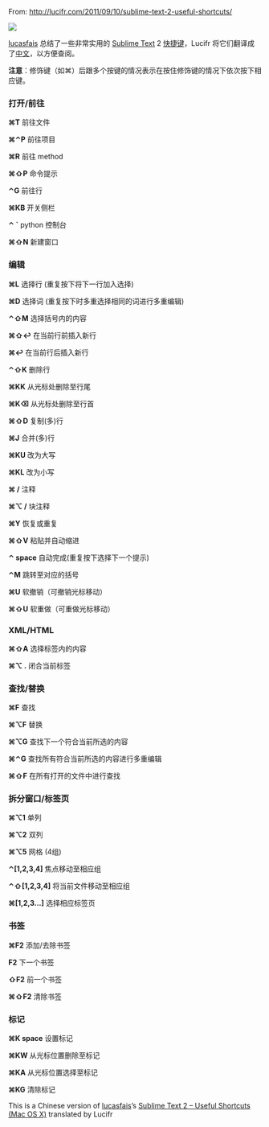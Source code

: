 From: <http://lucifr.com/2011/09/10/sublime-text-2-useful-shortcuts/>

[![][1]][2]

   [1]: http://98.139.235.135/6197/6132607273_e039d9ccb3_o.png
   [2]: http://farm7.static.flickr.com/6197/6132607273_e039d9ccb3_o.png (sublime text 2 shortcut)

[lucasfais][3] 总结了一些非常实用的 [Sublime Text][4] 2 [快捷键][5]，Lucifr 将它们翻译成了[中文][6]，以方便查阅。 

   [3]: https://gist.github.com/lucasfais
   [4]: http://lucifr.com/tags/sublime-text/ (Tag Archive for "sublime text" - Lucifr)
   [5]: https://gist.github.com/1207002/
   [6]: https://gist.github.com/1208100

**注意**：修饰键（如⌘）后跟多个按键的情况表示在按住修饰键的情况下依次按下相应键。 

### 打开/前往 

**⌘T**
前往文件 

**⌘⌃P**
前往项目 

**⌘R**
前往 method 

**⌘⇧P**
命令提示 

**⌃G**
前往行 

**⌘KB**
开关侧栏 

**⌃ `**
python 控制台 

**⌘⇧N**
新建窗口 

### 编辑 

**⌘L**
选择行 (重复按下将下一行加入选择) 

**⌘D**
选择词 (重复按下时多重选择相同的词进行多重编辑) 

**⌃⇧M**
选择括号内的内容 

**⌘⇧↩**
在当前行前插入新行 

**⌘↩**
在当前行后插入新行 

**⌃⇧K**
删除行 

**⌘KK**
从光标处删除至行尾 

**⌘K⌫**
从光标处删除至行首 

**⌘⇧D**
复制(多)行 

**⌘J**
合并(多)行 

**⌘KU**
改为大写 

**⌘KL**
改为小写 

**⌘ /**
注释 

**⌘⌥ /**
块注释 

**⌘Y**
恢复或重复 

**⌘⇧V**
粘贴并自动缩进 

**⌃ space**
自动完成(重复按下选择下一个提示) 

**⌃M**
跳转至对应的括号 

**⌘U**
软撤销（可撤销光标移动） 

**⌘⇧U**
软重做（可重做光标移动） 

### XML/HTML 

**⌘⇧A**
选择标签内的内容 

**⌘⌥ .**
闭合当前标签 

### 查找/替换 

**⌘F**
查找 

**⌘⌥F**
替换 

**⌘⌥G**
查找下一个符合当前所选的内容 

**⌘⌃G**
查找所有符合当前所选的内容进行多重编辑 

**⌘⇧F**
在所有打开的文件中进行查找 

### 拆分窗口/标签页 

**⌘⌥1**
单列 

**⌘⌥2**
双列 

**⌘⌥5**
网格 (4组) 

**⌃[1,2,3,4]**
焦点移动至相应组 

**⌃⇧[1,2,3,4]**
将当前文件移动至相应组 

**⌘[1,2,3…]**
选择相应标签页 

### 书签 

**⌘F2**
添加/去除书签 

**F2**
下一个书签 

**⇧F2**
前一个书签 

**⌘⇧F2**
清除书签 

### 标记 

**⌘K space**
设置标记 

**⌘KW**
从光标位置删除至标记 

**⌘KA**
从光标位置选择至标记 

**⌘KG**
清除标记 

This is a Chinese version of [lucasfais][7]’s [Sublime Text 2 – Useful Shortcuts (Mac OS X)][8] translated by Lucifr 

   [7]: https://gist.github.com/lucasfais
   [8]: https://gist.github.com/1207002/

